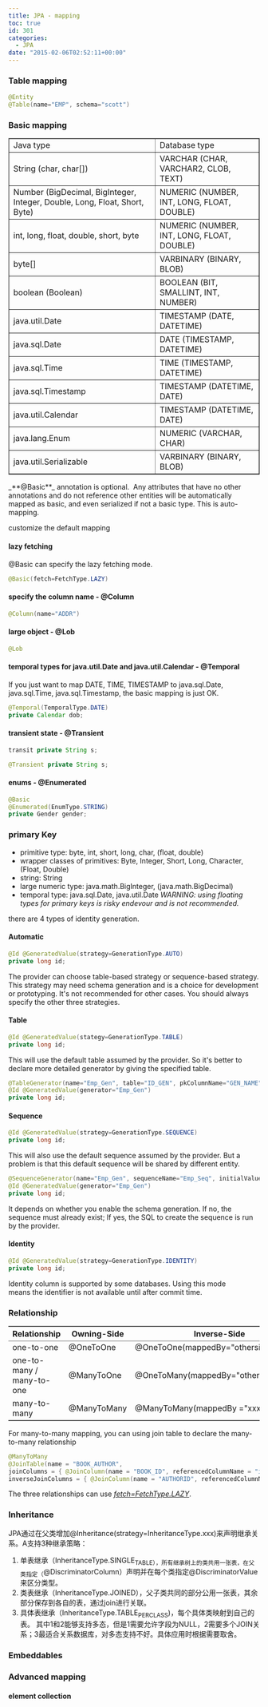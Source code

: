 ```yaml
---
title: JPA - mapping
toc: true
id: 301
categories:
  - JPA
date: "2015-02-06T02:52:11+00:00"
---
```


### Table mapping



```java
@Entity
@Table(name="EMP", schema="scott")
```


### Basic mapping

<table border="1" cellspacing="0" cellpadding="0">
<tbody>
<tr>
<td>Java type</td>
<td>Database type</td>
</tr>
<tr>
<td>String (char, char[])</td>
<td>VARCHAR (CHAR, VARCHAR2, CLOB, TEXT)</td>
</tr>
<tr>
<td>Number (BigDecimal, BigInteger, Integer, Double, Long, Float, Short, Byte)</td>
<td>NUMERIC (NUMBER, INT, LONG, FLOAT, DOUBLE)</td>
</tr>
<tr>
<td>int, long, float, double, short, byte</td>
<td>NUMERIC (NUMBER, INT, LONG, FLOAT, DOUBLE)</td>
</tr>
<tr>
<td>byte[]</td>
<td>VARBINARY (BINARY, BLOB)</td>
</tr>
<tr>
<td>boolean (Boolean)</td>
<td>BOOLEAN (BIT, SMALLINT, INT, NUMBER)</td>
</tr>
<tr>
<td>java.util.Date</td>
<td>TIMESTAMP (DATE, DATETIME)</td>
</tr>
<tr>
<td>java.sql.Date</td>
<td>DATE (TIMESTAMP, DATETIME)</td>
</tr>
<tr>
<td>java.sql.Time</td>
<td>TIME (TIMESTAMP, DATETIME)</td>
</tr>
<tr>
<td>java.sql.Timestamp</td>
<td>TIMESTAMP (DATETIME, DATE)</td>
</tr>
<tr>
<td>java.util.Calendar</td>
<td>TIMESTAMP (DATETIME, DATE)</td>
</tr>
<tr>
<td>java.lang.Enum</td>
<td>NUMERIC (VARCHAR, CHAR)</td>
</tr>
<tr>
<td>java.util.Serializable</td>
<td>VARBINARY (BINARY, BLOB)</td>
</tr>
</tbody>
</table>
_**@Basic**_ annotation is optional.  Any attributes that have no other annotations and do not reference other entities will be automatically mapped as basic, and even serialized if not a basic type. This is auto-mapping.

customize the default mapping

#### lazy fetching

@Basic can specify the lazy fetching mode.


```java
@Basic(fetch=FetchType.LAZY)
```


#### specify the column name - @Column



```java
@Column(name="ADDR")
```


#### large object - @Lob



```java
@Lob
```


#### temporal types for java.util.Date and java.util.Calendar - @Temporal

If you just want to map DATE, TIME, TIMESTAMP to java.sql.Date, java.sql.Time, java.sql.Timestamp, the basic mapping is just OK.


```java
@Temporal(TemporalType.DATE)
private Calendar dob;
```


#### transient state - @Transient



```java
transit private String s;

@Transient private String s;
```


#### enums - @Enumerated



```java
@Basic
@Enumerated(EnumType.STRING)
private Gender gender;
```


### primary Key

*   primitive type: byte, int, short, long, char, (float, double)
*   wrapper classes of primitives: Byte, Integer, Short, Long, Character, (Float, Double)
*   string: String
*   large numeric type: java.math.BigInteger, (java.math.BigDecimal)
*   temporal type: java.sql.Date, java.util.Date
_WARNING: using floating types for primary keys is risky endevour and is not recommended._

there are 4 types of identity generation.

#### Automatic



```java
@Id @GeneratedValue(strategy=GenerationType.AUTO)
private long id;
```

The provider can choose table-based strategy or sequence-based strategy. This strategy may need schema generation and is a choice for development or prototyping. It's not recommended for other cases. You should always specify the other three strategies.

#### Table



```java
@Id @GeneratedValue(stategy=GenerationType.TABLE)
private long id;
```

This will use the default table assumed by the provider. So it's better to declare more detailed generator by giving the specified table.


```java
@TableGenerator(name="Emp_Gen", table="ID_GEN", pkColumnName="GEN_NAME", valueColumnName="GEN_VAL", pkColumnValue="Emp_Gen", initialValue=1000, allocationSize=100000)
@Id @GeneratedValue(generator="Emp_Gen")
private long id;
```


#### Sequence



```java
@Id @GeneratedValue(strategy=GenerationType.SEQUENCE)
private long id;
```

This will also use the default sequence assumed by the provider. But a problem is that this default sequence will be shared by different entity.


```java
@SequenceGenerator(name="Emp_Gen", sequenceName="Emp_Seq", initialValue=1, allocationSize=10000)
@Id @GeneratedValue(generator="Emp_Gen")
private long id;
```

It depends on whether you enable the schema generation. If no, the sequence must already exist; If yes, the SQL to create the sequence is run by the provider.

#### Identity



```java
@Id @GeneratedValue(strategy=GenerationType.IDENTITY)
private long id;
```

Identity column is supported by some databases. Using this mode means the identifier is not available until after commit time.

### Relationship

<table border="2" frame="hsides" rules="groups" cellspacing="0" cellpadding="6">
<thead>
<tr>
<th class="left" scope="col">Relationship</th>
<th class="left" scope="col">Owning-Side</th>
<th class="left" scope="col">Inverse-Side</th>
</tr>
</thead>
<tbody>
<tr>
<td class="left">one-to-one</td>
<td class="left">@OneToOne</td>
<td class="left">@OneToOne(mappedBy="othersideName")</td>
</tr>
<tr>
<td class="left">one-to-many / many-to-one</td>
<td class="left">@ManyToOne</td>
<td class="left">@OneToMany(mappedBy="othersideName")</td>
</tr>
<tr>
<td class="left">many-to-many</td>
<td class="left">@ManyToMany</td>
<td class="left">@ManyToMany(mappedBy ="xxx")</td>
</tr>
</tbody>
</table>
For many-to-many mapping, you can using join table to declare the many-to-many relationship


```java
@ManyToMany
@JoinTable(name = "BOOK_AUTHOR", 
joinColumns = { @JoinColumn(name = "BOOK_ID", referencedColumnName = "id") }, 
inverseJoinColumns = { @JoinColumn(name = "AUTHORID", referencedColumnName = "id") })
```

The three relationships can use <span style="text-decoration: underline;">_fetch=FetchType.LAZY_</span>.

### Inheritance

JPA通过在父类增加@Inheritance(strategy=InheritanceType.xxx)来声明继承关系。A支持3种继承策略：

1.  单表继承（InheritanceType.SINGLE<sub>TABLE），所有继承树上的类共用一张表，在父类指定（</sub>@DiscriminatorColumn）声明并在每个类指定@DiscriminatorValue来区分类型。
2.  类表继承（InheritanceType.JOINED），父子类共同的部分公用一张表，其余部分保存到各自的表，通过join进行关联。
3.  具体表继承（InheritanceType.TABLE<sub>PER</sub><sub>CLASS</sub>)，每个具体类映射到自己的表。
其中1和2能够支持多态，但是1需要允许字段为NULL，2需要多个JOIN关系；3最适合关系数据库，对多态支持不好。具体应用时根据需要取舍。

### Embeddables

### Advanced mapping

#### element collection
